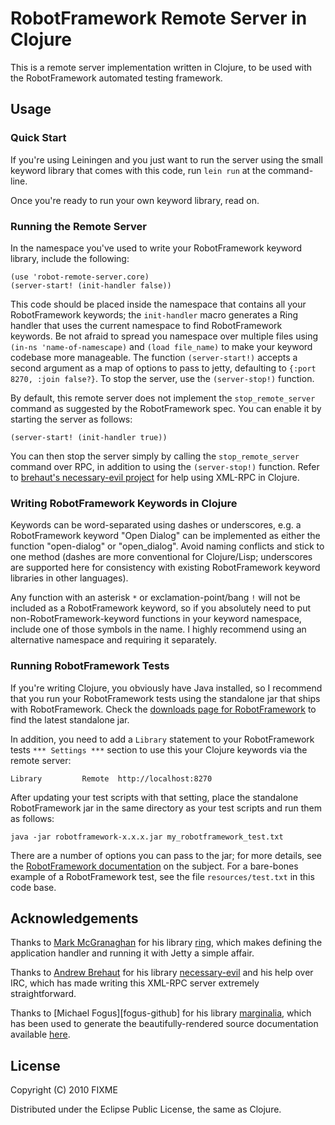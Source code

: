 # RobotFramework Remote Server in Clojure

This is a remote server implementation written in Clojure, to be used with the RobotFramework automated testing framework.

## Usage

### Quick Start

If you're using Leiningen and you just want to run the server using the small keyword library that comes with this code, run `lein run` at the command-line.

Once you're ready to run your own keyword library, read on.

### Running the Remote Server

In the namespace you've used to write your RobotFramework keyword library, include the following:

    (use 'robot-remote-server.core)
    (server-start! (init-handler false))

This code should be placed inside the namespace that contains all your RobotFramework keywords; the `init-handler` macro generates a Ring handler that uses the current namespace to find RobotFramework keywords. Be not afraid to spread you namespace over multiple files using `(in-ns 'name-of-namescape)` and `(load file_name)` to make your keyword codebase more manageable. The function `(server-start!)` accepts a second argument as a map of options to pass to jetty, defaulting to `{:port 8270, :join false?}`. To stop the server, use the `(server-stop!)` function.

By default, this remote server does not implement the `stop_remote_server` command as suggested by the RobotFramework spec. You can enable it by starting the server as follows:

    (server-start! (init-handler true))

You can then stop the server simply by calling the `stop_remote_server` command over RPC, in addition to using the `(server-stop!)` function. Refer to [brehaut's necessary-evil project][ne] for help using XML-RPC in Clojure.

### Writing RobotFramework Keywords in Clojure

Keywords can be word-separated using dashes or underscores, e.g. a RobotFramework keyword "Open Dialog" can be implemented as either the function "open-dialog" or "open_dialog". Avoid naming conflicts and stick to one method (dashes are more conventional for Clojure/Lisp; underscores are supported here for consistency with existing RobotFramework keyword libraries in other languages).

Any function with an asterisk `*` or exclamation-point/bang `!` will not be included as a RobotFramework keyword, so if you absolutely need to put non-RobotFramework-keyword functions in your keyword namespace, include one of those symbols in the name. I highly recommend using an alternative namespace and requiring it separately.

### Running RobotFramework Tests

If you're writing Clojure, you obviously have Java installed, so I recommend that you run your RobotFramework tests using the standalone jar that ships with RobotFramework. Check the [downloads page for RobotFramework][rf-dl] to find the latest standalone jar.

In addition, you need to add a `Library` statement to your RobotFramework tests `*** Settings ***` section to use this your Clojure keywords via the remote server:

    Library         Remote  http://localhost:8270

After updating your test scripts with that setting, place the standalone RobotFramework jar in the same directory as your test scripts and run them as follows:

    java -jar robotframework-x.x.x.jar my_robotframework_test.txt

There are a number of options you can pass to the jar; for more details, see the [RobotFramework documentation][rf-java-integration-docs] on the subject. For a bare-bones example of a RobotFramework test, see the file `resources/test.txt` in this code base.

## Acknowledgements

Thanks to [Mark McGranaghan][mmcgrana-github] for his library [ring][ring-github], which makes defining the application handler and running it with Jetty a simple affair.

Thanks to [Andrew Brehaut][brehaut-site] for his library [necessary-evil][ne] and his help over IRC, which has made writing this XML-RPC server extremely straightforward.

Thanks to [Michael Fogus][fogus-github] for his library [marginalia][marg-github], which has been used to generate the beautifully-rendered source documentation available [here][rrs-marg].

## License

Copyright (C) 2010 FIXME

Distributed under the Eclipse Public License, the same as Clojure.

[ne]: https://github.com/brehaut/necessary-evil
[rf-dl]: http://code.google.com/p/robotframework/downloads/list
[rf-java-integration-docs]: http://code.google.com/p/robotframework/wiki/JavaIntegration
[mmcgrana-github]: https://github.com/mmcgrana
[ring-github]: https://github.com/mmcgrana/ring
[brehaut-site]: http://brehaut.net/
[fogus-site]: http://fogus.me/
[marg-github]: https://github.com/fogus/marginalia
[rrs-marg]: http://semperos.github.com/robot-remote-server-clj/uberdoc.html
